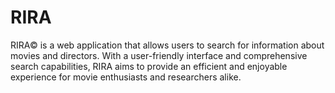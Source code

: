 # RIRA

RIRA© is a web application that allows users to search for information about movies and directors. With a user-friendly interface and comprehensive search capabilities, RIRA aims to provide an efficient and enjoyable experience for movie enthusiasts and researchers alike.
